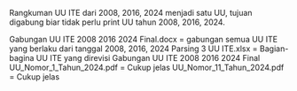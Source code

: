 Rangkuman UU ITE dari 2008, 2016, 2024 menjadi satu UU, tujuan digabung biar tidak perlu print UU tahun 2008, 2016, 2024.

Gabungan UU ITE 2008 2016 2024 Final.docx = gabungan semua UU ITE yang berlaku dari tanggal 2008, 2016, 2024
Parsing 3 UU ITE.xlsx = Bagian-bagina UU ITE yang direvisi
Gabungan UU ITE 2008 2016 2024 Final
UU_Nomor_1_Tahun_2024.pdf = Cukup jelas
UU_Nomor_11_Tahun_2024.pdf = Cukup jelas
